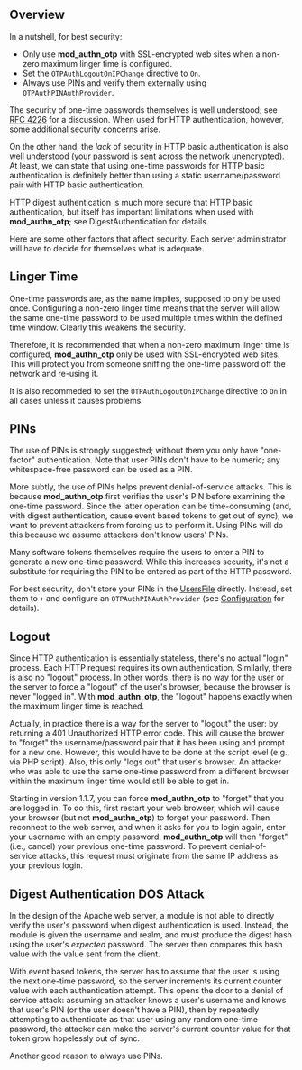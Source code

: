 ## Overview ##

In a nutshell, for best security:
  * Only use **mod\_authn\_otp** with SSL-encrypted web sites when a non-zero maximum linger time is configured.
  * Set the `OTPAuthLogoutOnIPChange` directive to `On`.
  * Always use PINs and verify them externally using `OTPAuthPINAuthProvider`.

The security of one-time passwords themselves is well understood; see [RFC 4226](http://www.ietf.org/rfc/rfc4226.txt) for a discussion. When used for HTTP authentication, however, some additional security concerns arise.

On the other hand, the _lack_ of security in HTTP basic authentication is also well understood (your password is sent across the network unencrypted). At least, we can state that using one-time passwords for HTTP basic authentication is definitely better than using a static username/password pair with HTTP basic authentication.

HTTP digest authentication is much more secure that HTTP basic authentication, but itself has important limitations when used with **mod\_authn\_otp**; see DigestAuthentication for details.

Here are some other factors that affect security. Each server administrator will have to decide for themselves what is adequate.

## Linger Time ##

One-time passwords are, as the name implies, supposed to only be used once. Configuring a non-zero linger time means that the server will allow the same one-time password to be used multiple times within the defined time window. Clearly this weakens the security.

Therefore, it is recommended that when a non-zero maximum linger time is configured, **mod\_authn\_otp** only be used with SSL-encrypted web sites. This will protect you from someone sniffing the one-time password off the network and re-using it.

It is also recommeded to set the `OTPAuthLogoutOnIPChange` directive to `On` in all cases unless it causes problems.

## PINs ##

The use of PINs is strongly suggested; without them you only have "one-factor" authentication. Note that user PINs don't have to be numeric; any whitespace-free password can be used as a PIN.

More subtly, the use of PINs helps prevent denial-of-service attacks. This is because **mod\_authn\_otp** first verifies the user's PIN before examining the one-time password. Since the latter operation can be time-consuming (and, with digest authentication, cause event based tokens to get out of sync), we want to prevent attackers from forcing us to perform it. Using PINs will do this because we assume attackers don't know users' PINs.

Many software tokens themselves require the users to enter a PIN to generate a new one-time password. While this increases security, it's not a substitute for requiring the PIN to be entered as part of the HTTP password.

For best security, don't store your PINs in the [UsersFile](UsersFile.md) directly. Instead, set them to `+` and configure an `OTPAuthPINAuthProvider` (see [Configuration](Configuration.md) for details).

## Logout ##

Since HTTP authentication is essentially stateless, there's no actual "login" process. Each HTTP request requires its own authentication. Similarly, there is also no "logout" process. In other words, there is no way for the user or the server to force a "logout" of the user's browser, because the browser is never "logged in". With **mod\_authn\_otp**, the "logout" happens exactly when the maximum linger time is reached.

Actually, in practice there is a way for the server to "logout" the user: by returning a 401 Unauthorized HTTP error code. This will cause the brower to "forget" the username/password pair that it has been using and prompt for a new one. However, this would have to be done at the script level (e.g., via PHP script). Also, this only "logs out" that user's browser. An attacker who was able to use the same one-time password from a different browser within the maximum linger time would still be able to get in.

Starting in version 1.1.7, you can force **mod\_authn\_otp** to "forget" that you are logged in. To do this, first restart your web browser, which will cause your browser (but not **mod\_authn\_otp**) to forget your password. Then reconnect to the web server, and when it asks for you to login again, enter your username with an empty password. **mod\_authn\_otp** will then "forget" (i.e., cancel) your previous one-time password. To prevent denial-of-service attacks, this request must originate from the same IP address as your previous login.

## Digest Authentication DOS Attack ##

In the design of the Apache web server, a module is not able to directly verify the user's password when digest authentication is used. Instead, the module is given the username and realm, and must produce the digest hash using the user's _expected_ password. The server then compares this hash value with the value sent from the client.

With event based tokens, the server has to assume that the user is using the next one-time password, so the server increments its current counter value with each authentication attempt. This opens the door to a denial of service attack: assuming an attacker knows a user's username and knows that user's PIN (or the user doesn't have a PIN), then by repeatedly attempting to authenticate as that user using any random one-time password, the attacker can make the server's current counter value for that token grow hopelessly out of sync.

Another good reason to always use PINs.
